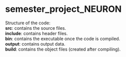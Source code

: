 # semester_project_NEURON
Structure of the code:  
 **src**: contains the source files.  
 **include**: contains header files.  
 **bin**: contains the executable once the code is compiled.  
 **output**: contains output data.  
 **build**: contains the object files (created after compiling).  
